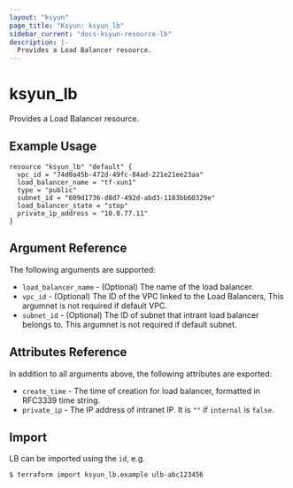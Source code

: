 ```yaml
---
layout: "ksyun"
page_title: "Ksyun: ksyun_lb"
sidebar_current: "docs-ksyun-resource-lb"
description: |-
  Provides a Load Balancer resource.
---
```


# ksyun_lb

Provides a Load Balancer resource.

## Example Usage

```hcl
resource "ksyun_lb" "default" {
  vpc_id = "74d0a45b-472d-49fc-84ad-221e21ee23aa"
  load_balancer_name = "tf-xun1"
  type = "public"
  subnet_id = "609d1736-d8d7-492d-abd3-1183bb60329e"
  load_balancer_state = "stop"
  private_ip_address = "10.0.77.11"
}
```

## Argument Reference

The following arguments are supported:

* `load_balancer_name` - (Optional) The name of the load balancer. 
* `vpc_id` - (Optional) The ID of the VPC linked to the Load Balancers, This argumnet is not required if default VPC.
* `subnet_id` - (Optional) The ID of subnet that intrant load balancer belongs to. This argumnet is not required if default subnet.

## Attributes Reference

In addition to all arguments above, the following attributes are exported:

* `create_time` - The time of creation for load balancer, formatted in RFC3339 time string.
* `private_ip` - The IP address of intranet IP. It is `""` if `internal` is `false`.

## Import

LB can be imported using the `id`, e.g.

```
$ terraform import ksyun_lb.example ulb-abc123456
```